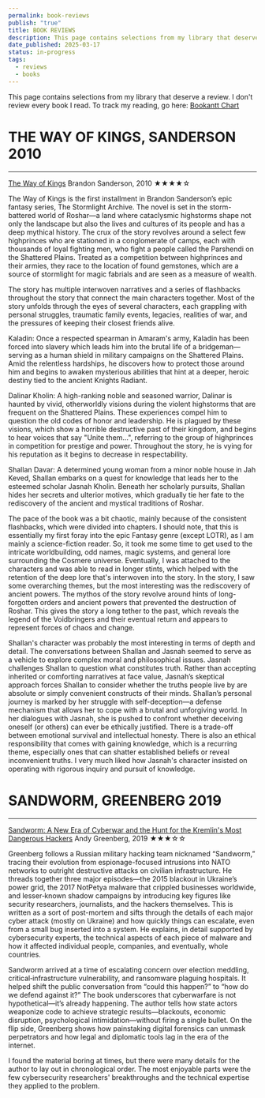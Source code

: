 ```yaml
---
permalink: book-reviews
publish: "true"
title: BOOK REVIEWS
description: This page contains selections from my library that deserve a review. I don't review every book I read.
date_published: 2025-03-17
status: in-progress
tags:
  - reviews
  - books
---
```


This page contains selections from my library that deserve a review. I don't review every book I read. To track my reading, go here: [Bookantt Chart](https://docs.google.com/spreadsheets/d/e/2PACX-1vRwP-rk4fyMo5L00mkJrt989AXA6JYjx_pjrqGnBSWSS_7JJ2S9Yj6ylxYP9-jrYZUxrBs8gXHA02RN/pubhtml)


# THE WAY OF KINGS, SANDERSON 2010
---

[The Way of Kings](https://www.goodreads.com/book/show/7235533-the-way-of-kings) Brandon Sanderson, 2010 ★★★★☆

The Way of Kings is the first installment in Brandon Sanderson’s epic fantasy series, The Stormlight Archive. The novel is set in the storm-battered world of Roshar—a land where cataclysmic highstorms shape not only the landscape but also the lives and cultures of its people and has a deep mythical history. The crux of the story revolves around a select few highprinces who are stationed in a conglomerate of camps, each with thousands of loyal fighting men, who fight a people called the Parshendi on the Shattered Plains. Treated as a competition between highprinces and their armies, they race to the location of found gemstones, which are a source of stormlight for magic fabrials and are seen as a measure of wealth. 

The story has multiple interwoven narratives and a series of flashbacks throughout the story that connect the main characters together. Most of the story unfolds through the eyes of several characters, each grappling with personal struggles, traumatic family events, legacies, realities of war, and the pressures of keeping their closest friends alive. 

Kaladin: Once a respected spearman in Amaram's army, Kaladin has been forced into slavery which leads him into the brutal life of a bridgeman—serving as a human shield in military campaigns on the Shattered Plains. Amid the relentless hardships, he discovers how to protect those around him and begins to awaken mysterious abilities that hint at a deeper, heroic destiny tied to the ancient Knights Radiant.

Dalinar Kholin: A high-ranking noble and seasoned warrior, Dalinar is haunted by vivid, otherworldly visions during the violent highstorms that are frequent on the Shattered Plains. These experiences compel him to question the old codes of honor and leadership. He is plagued by these visions, which show a horrible destructive past of their kingdom, and begins to hear voices that say "Unite them...", referring to the group of highprinces in competition for prestige and power. Throughout the story, he is vying for his reputation as it begins to decrease in respectability. 

Shallan Davar: A determined young woman from a minor noble house in Jah Keved, Shallan embarks on a quest for knowledge that leads her to the esteemed scholar Jasnah Kholin. Beneath her scholarly pursuits, Shallan hides her secrets and ulterior motives, which gradually tie her fate to the rediscovery of the ancient and mystical traditions of Roshar. 

The pace of the book was a bit chaotic, mainly because of the consistent flashbacks, which were divided into chapters. I should note, that this is essentially my first foray into the epic Fantasy genre (except LOTR), as I am mainly a science-fiction reader. So, it took me some time to get used to the intricate worldbuilding, odd names, magic systems, and general lore surrounding the Cosmere universe. Eventually, I was attached to the characters and was able to read in longer stints, which helped with the retention of the deep lore that's interwoven into the story. In the story, I saw some overarching themes, but the most interesting was the rediscovery of ancient powers. The mythos of the story revolve around hints of long-forgotten orders and ancient powers that prevented the destruction of Roshar. This gives the story a long tether to the past, which reveals the legend of the Voidbringers and their eventual return and appears to represent forces of chaos and change.

Shallan's character was probably the most interesting in terms of depth and detail. The conversations between Shallan and Jasnah seemed to serve as a vehicle to explore complex moral and philosophical issues. Jasnah challenges Shallan to question what constitutes truth. Rather than accepting inherited or comforting narratives at face value, Jasnah’s skeptical approach forces Shallan to consider whether the truths people live by are absolute or simply convenient constructs of their minds. Shallan’s personal journey is marked by her struggle with self-deception—a defense mechanism that allows her to cope with a brutal and unforgiving world. In her dialogues with Jasnah, she is pushed to confront whether deceiving oneself (or others) can ever be ethically justified. There is a trade-off between emotional survival and intellectual honesty. There is also an ethical responsibility that comes with gaining knowledge, which is a recurring theme, especially ones that can shatter established beliefs or reveal inconvenient truths. I very much liked how Jasnah's character insisted on operating with rigorous inquiry and pursuit of knowledge.

# SANDWORM, GREENBERG 2019
---

[Sandworm: A New Era of Cyberwar and the Hunt for the Kremlin's Most Dangerous Hackers](https://www.amazon.com/Sandworm-Cyberwar-Kremlins-Dangerous-Hackers/dp/0385544405) Andy Greenberg, 2019 ★★★☆☆

Greenberg follows a Russian military hacking team nicknamed “Sandworm,” tracing their evolution from espionage-focused intrusions into NATO networks to outright destructive attacks on civilian infrastructure. He threads together three major episodes—the 2015 blackout in Ukraine’s power grid, the 2017 NotPetya malware that crippled businesses worldwide, and lesser‑known shadow campaigns by introducing key figures like security researchers, journalists, and the hackers themselves. This is written as a sort of post-mortem and sifts through the details of each major cyber attack (mostly on Ukraine) and how quickly things can escalate, even from a small bug inserted into a system. He explains, in detail supported by cybersecurity experts, the technical aspects of each piece of malware and how it affected individual people, companies, and eventually, whole countries. 

Sandworm arrived at a time of escalating concern over election meddling, critical‐infrastructure vulnerability, and ransomware plaguing hospitals. It helped shift the public conversation from “could this happen?” to “how do we defend against it?” The book underscores that cyberwarfare is not hypothetical—it’s already happening. The author tells how state actors weaponize code to achieve strategic results—blackouts, economic disruption, psychological intimidation—without firing a single bullet. On the flip side, Greenberg shows how painstaking digital forensics can unmask perpetrators and how legal and diplomatic tools lag in the era of the internet. 

I found the material boring at times, but there were many details for the author to lay out in chronological order. The most enjoyable parts were the few cybersecurity researchers' breakthroughs and the technical expertise they applied to the problem. 

